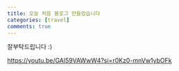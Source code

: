 ```yaml
---
title: 오늘 처음 블로그 만들었습니다
categories: [travel]
comments: true
---
```


잘부탁드립니다 :)

https://youtu.be/GAl59VAWwW4?si=r0Kz0-mnVw1ybOFk
